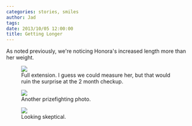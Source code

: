 ```yaml
---
categories: stories, smiles
author: Jad
tags: 
date: 2013/10/05 12:00:00
title: Getting Longer
---
```

As noted previously, we're noticing Honora's increased length more than her weight.

<figure>
<img src="/img/2013/10/05/img_4238_medium.jpg" />
<figcaption>Full extension.  I guess we could measure her, but that would ruin the surprise at the 2 month checkup.</figcaption>
</figure>


<figure>
<img src="/img/2013/10/05/img_4234_medium.jpg" />
<figcaption>Another prizefighting photo.</figcaption>
</figure>


<figure>
<img src="/img/2013/10/05/img_4247_medium.jpg" />
<figcaption>Looking skeptical.</figcaption>
</figure>


